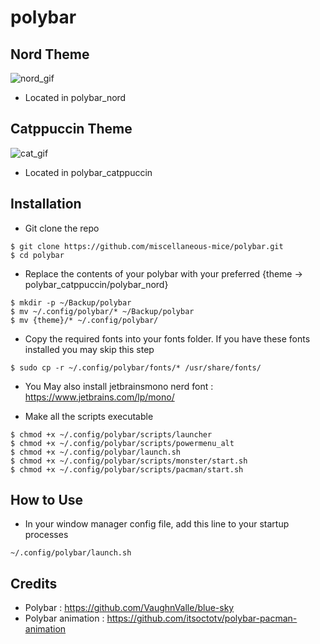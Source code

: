 # polybar

## Nord Theme

![nord_gif](https://github.com/miscellaneous-mice/polybar/assets/79500624/7cc64efc-fa5b-4494-ae92-31dae6e51724)

- Located in polybar_nord

## Catppuccin Theme

![cat_gif](https://github.com/miscellaneous-mice/polybar/assets/79500624/55caf8be-eec3-4c42-bcce-92c86b9077e0)

- Located in polybar_catppuccin

## Installation
- Git clone the repo
```
$ git clone https://github.com/miscellaneous-mice/polybar.git
$ cd polybar
```
- Replace the contents of your polybar with your preferred {theme -> polybar_catppuccin/polybar_nord}
```
$ mkdir -p ~/Backup/polybar
$ mv ~/.config/polybar/* ~/Backup/polybar
$ mv {theme}/* ~/.config/polybar/
```
- Copy the required fonts into your fonts folder. If you have these fonts installed you may skip this step
```
$ sudo cp -r ~/.config/polybar/fonts/* /usr/share/fonts/
```
- You May also install jetbrainsmono nerd font : https://www.jetbrains.com/lp/mono/

- Make all the scripts executable
```
$ chmod +x ~/.config/polybar/scripts/launcher
$ chmod +x ~/.config/polybar/scripts/powermenu_alt
$ chmod +x ~/.config/polybar/launch.sh
$ chmod +x ~/.config/polybar/scripts/monster/start.sh
$ chmod +x ~/.config/polybar/scripts/pacman/start.sh
```

## How to Use
- In your window manager config file, add this line to your startup processes
```
~/.config/polybar/launch.sh
```

## Credits
- Polybar : https://github.com/VaughnValle/blue-sky
- Polybar animation : https://github.com/itsoctotv/polybar-pacman-animation
